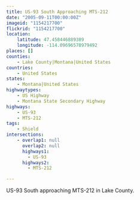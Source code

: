 ```yaml
---
title: US-93 South Approaching MTS-212
date: "2005-09-11T00:00:00Z"
imageid: "1154217700"
flickrid: "1154217700"
location:
    latitude: 47.458446889389
    longitude: -114.09696578979492
places: []
counties:
    - Lake County|Montana|United States
countries:
    - United States
states:
    - Montana|United States
highwaytypes:
    - US Highway
    - Montana State Secondary Highway
highways:
    - US-93
    - MTS-212
tags:
    - Shield
intersections:
    - overlap1: null
      overlap2: null
      highways1:
        - US-93
      highways2:
        - MTS-212

---
```

US-93 South approaching MTS-212 in Lake County.